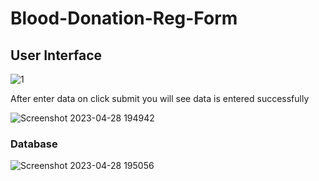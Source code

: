 # Blood-Donation-Reg-Form

## User Interface
![1](https://user-images.githubusercontent.com/72275107/235181595-501689ca-7ce3-4dbc-a6a2-bf3f2da5a5f2.png)

After enter data on click submit you will see data is entered successfully

![Screenshot 2023-04-28 194942](https://user-images.githubusercontent.com/72275107/235181605-f56d7639-3f79-463e-9520-63124e7a06d9.png)

### Database

![Screenshot 2023-04-28 195056](https://user-images.githubusercontent.com/72275107/235181609-3f43eb66-23d2-40df-a8d1-c055bd257203.png)
